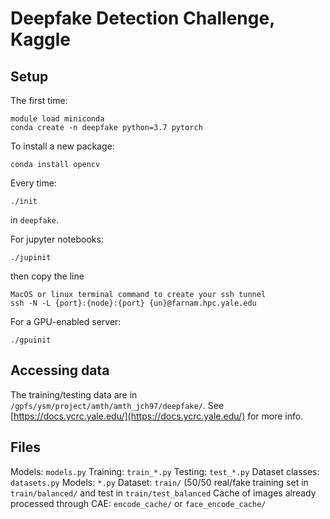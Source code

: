 # Deepfake Detection Challenge, Kaggle

## Setup 

The first time:
```
module load miniconda
conda create -n deepfake python=3.7 pytorch
```

To install a new package:
```
conda install opencv
```

Every time:
```
./init
```
in `deepfake`.

For jupyter notebooks:
```
./jupinit
```
then copy the line
```
MacOS or linux terminal command to create your ssh tunnel
ssh -N -L {port}:{node}:{port} {un}@farnam.hpc.yale.edu
```
For a GPU-enabled server:
```
./gpuinit
```

## Accessing data
The training/testing data are in `/gpfs/ysm/project/amth/amth_jch97/deepfake/`. See [https://docs.ycrc.yale.edu/](https://docs.ycrc.yale.edu/) for more info.

## Files
Models: `models.py`
Training: `train_*.py`
Testing: `test_*.py`
Dataset classes: `datasets.py`
Models: `*.py`
Dataset: `train/` (50/50 real/fake training set in `train/balanced/` and test in `train/test_balanced`
Cache of images already processed through CAE: `encode_cache/` or `face_encode_cache/`
